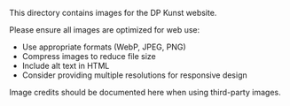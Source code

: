 This directory contains images for the DP Kunst website.

Please ensure all images are optimized for web use:
- Use appropriate formats (WebP, JPEG, PNG)
- Compress images to reduce file size
- Include alt text in HTML
- Consider providing multiple resolutions for responsive design

Image credits should be documented here when using third-party images.
